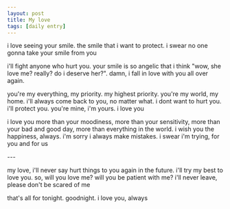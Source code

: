 ```yaml
---
layout: post
title: My love
tags: [daily entry]
---
```


i love seeing your smile. the smile that i want to protect. i swear no one gonna take your smile from you

i'll fight anyone who hurt you. your smile is so angelic that i think "wow, she love me? really? do i deserve her?". damn, i fall in love with you all over again.

you're my everything, my priority. my highest priority. you're my world, my home. i'll always come back to you, no matter what. i dont want to hurt you. i'll protect you. you're mine, i'm yours. i love you

i love you more than your moodiness, more than your sensitivity, more than your bad and good day, more than everything in the world. i wish you the happiness, always. i'm sorry i always make mistakes. i swear i'm trying, for you and for us

\---

my love, i'll never say hurt things to you again in the future. i'll try my best to love you. so, will you love me? will you be patient with me? i'll never leave, please don't be scared of me

that's all for tonight. goodnight. i love you, always